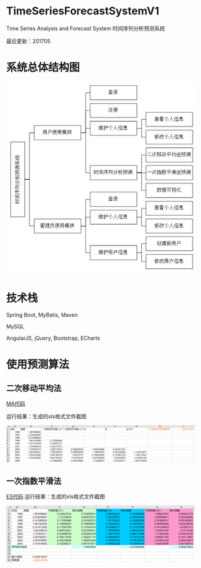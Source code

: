 # TimeSeriesForecastSystemV1
Time Series Analysis and Forecast System
时间序列分析预测系统


最后更新：201705

# 系统总体结构图
![](diagram.png)

# 技术栈
Spring Boot,
MyBatis,
Maven

MySQL

AngularJS,
jQuery,
Bootstrap,
ECharts


# 使用预测算法
## 二次移动平均法
[MA代码](/TimeSeriesForecastSystemV1/blob/master/TimeSeriesSys/src/main/java/com/gleamer/tool/MyMA.java)

运行结果：生成的xls格式文件截图

![](MA.png)

## 一次指数平滑法
[ES代码](/TimeSeriesForecastSystemV1/blob/master/TimeSeriesSys/src/main/java/com/gleamer/tool/MyES.java)
运行结果：生成的xls格式文件截图

![](ES.png)

